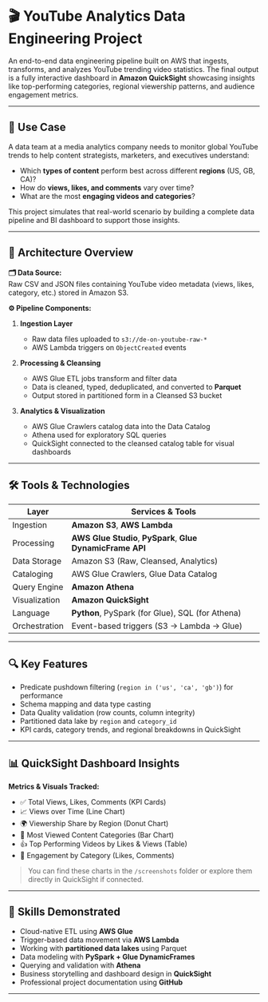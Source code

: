 # 🎬 YouTube Analytics Data Engineering Project

An end-to-end data engineering pipeline built on AWS that ingests, transforms, and analyzes YouTube trending video statistics. The final output is a fully interactive dashboard in **Amazon QuickSight** showcasing insights like top-performing categories, regional viewership patterns, and audience engagement metrics.

---

## 📌 Use Case

A data team at a media analytics company needs to monitor global YouTube trends to help content strategists, marketers, and executives understand:

- Which **types of content** perform best across different **regions** (US, GB, CA)?
- How do **views, likes, and comments** vary over time?
- What are the most **engaging videos and categories**?

This project simulates that real-world scenario by building a complete data pipeline and BI dashboard to support those insights.

---

## 🧩 Architecture Overview

**🗂️ Data Source:**  
Raw CSV and JSON files containing YouTube video metadata (views, likes, category, etc.) stored in Amazon S3.

**⚙️ Pipeline Components:**

1. **Ingestion Layer**
   - Raw data files uploaded to `s3://de-on-youtube-raw-*`
   - AWS Lambda triggers on `ObjectCreated` events

2. **Processing & Cleansing**
   - AWS Glue ETL jobs transform and filter data
   - Data is cleaned, typed, deduplicated, and converted to **Parquet**
   - Output stored in partitioned form in a Cleansed S3 bucket

3. **Analytics & Visualization**
   - AWS Glue Crawlers catalog data into the Data Catalog
   - Athena used for exploratory SQL queries
   - QuickSight connected to the cleansed catalog table for visual dashboards

---

## 🛠️ Tools & Technologies

| Layer            | Services & Tools                                                                 |
|------------------|----------------------------------------------------------------------------------|
| Ingestion        | **Amazon S3**, **AWS Lambda**                                                    |
| Processing       | **AWS Glue Studio**, **PySpark**, **Glue DynamicFrame API**                      |
| Data Storage     | Amazon S3 (Raw, Cleansed, Analytics)                                             |
| Cataloging       | AWS Glue Crawlers, Glue Data Catalog                                             |
| Query Engine     | **Amazon Athena**                                                                |
| Visualization    | **Amazon QuickSight**                                                            |
| Language         | **Python**, PySpark (for Glue), SQL (for Athena)                                 |
| Orchestration    | Event-based triggers (S3 → Lambda → Glue)                                        |

---

## 🔍 Key Features

- Predicate pushdown filtering (`region in ('us', 'ca', 'gb')`) for performance
- Schema mapping and data type casting
- Data Quality validation (row counts, column integrity)
- Partitioned data lake by `region` and `category_id`
- KPI cards, category trends, and regional breakdowns in QuickSight

---

## 📊 QuickSight Dashboard Insights

**Metrics & Visuals Tracked:**

- ✅ Total Views, Likes, Comments (KPI Cards)
- 📈 Views over Time (Line Chart)
- 🌍 Viewership Share by Region (Donut Chart)
- 🎵 Most Viewed Content Categories (Bar Chart)
- 👍 Top Performing Videos by Likes & Views (Table)
- 💬 Engagement by Category (Likes, Comments)

> You can find these charts in the `/screenshots` folder or explore them directly in QuickSight if connected.

---


## 🧠 Skills Demonstrated

- Cloud-native ETL using **AWS Glue**
- Trigger-based data movement via **AWS Lambda**
- Working with **partitioned data lakes** using Parquet
- Data modeling with **PySpark + Glue DynamicFrames**
- Querying and validation with **Athena**
- Business storytelling and dashboard design in **QuickSight**
- Professional project documentation using **GitHub**

---

